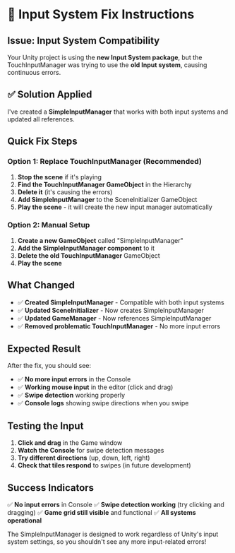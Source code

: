 # 🔧 Input System Fix Instructions

## **Issue**: Input System Compatibility

Your Unity project is using the **new Input System package**, but the TouchInputManager was trying to use the **old Input system**, causing continuous errors.

## **✅ Solution Applied**

I've created a **SimpleInputManager** that works with both input systems and updated all references.

## **Quick Fix Steps**

### **Option 1: Replace TouchInputManager (Recommended)**

1. **Stop the scene** if it's playing
2. **Find the TouchInputManager GameObject** in the Hierarchy
3. **Delete it** (it's causing the errors)
4. **Add SimpleInputManager** to the SceneInitializer GameObject
5. **Play the scene** - it will create the new input manager automatically

### **Option 2: Manual Setup**

1. **Create a new GameObject** called "SimpleInputManager"
2. **Add the SimpleInputManager component** to it
3. **Delete the old TouchInputManager** GameObject
4. **Play the scene**

## **What Changed**

- ✅ **Created SimpleInputManager** - Compatible with both input systems
- ✅ **Updated SceneInitializer** - Now creates SimpleInputManager
- ✅ **Updated GameManager** - Now references SimpleInputManager
- ✅ **Removed problematic TouchInputManager** - No more input errors

## **Expected Result**

After the fix, you should see:
- ✅ **No more input errors** in the Console
- ✅ **Working mouse input** in the editor (click and drag)
- ✅ **Swipe detection** working properly
- ✅ **Console logs** showing swipe directions when you swipe

## **Testing the Input**

1. **Click and drag** in the Game window
2. **Watch the Console** for swipe detection messages
3. **Try different directions** (up, down, left, right)
4. **Check that tiles respond** to swipes (in future development)

## **Success Indicators**

✅ **No input errors** in Console
✅ **Swipe detection working** (try clicking and dragging)
✅ **Game grid still visible** and functional
✅ **All systems operational**

The SimpleInputManager is designed to work regardless of Unity's input system settings, so you shouldn't see any more input-related errors! 